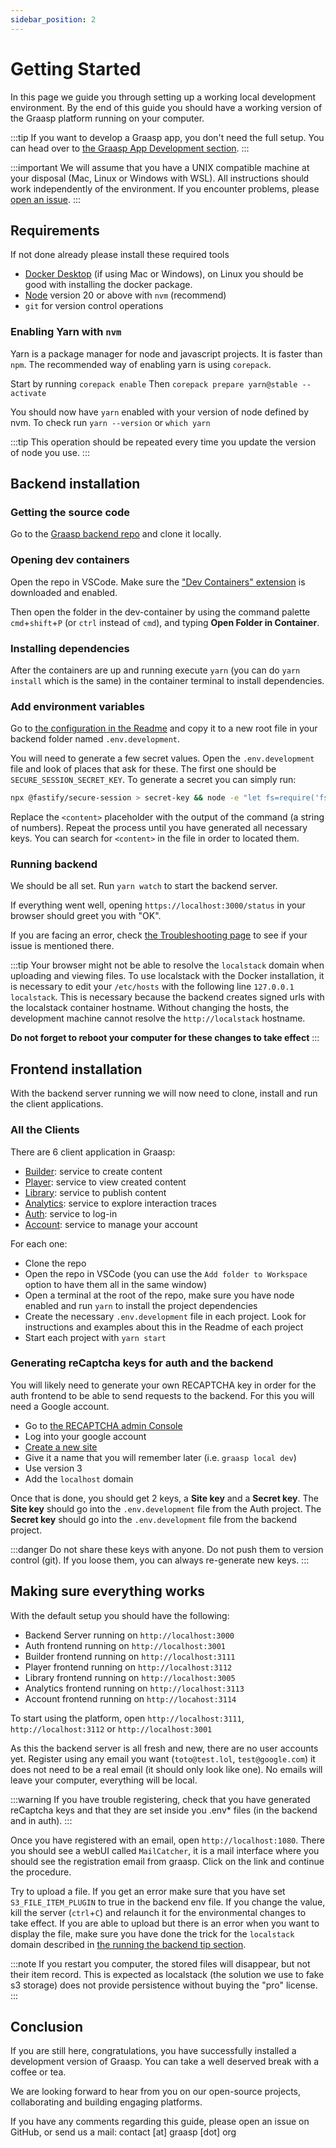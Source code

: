 ```yaml
---
sidebar_position: 2
---
```


# Getting Started

In this page we guide you through setting up a working local development environment.
By the end of this guide you should have a working version of the Graasp platform running on your computer.

:::tip
If you want to develop a Graasp app, you don't need the full setup.
You can head over to [the Graasp App Development section](/developer/apps/intro).
:::

:::important
We will assume that you have a UNIX compatible machine at your disposal (Mac, Linux or Windows with WSL). All instructions should work independently of the environment. If you encounter problems, please [open an issue](https://github.com/graasp/docs/issues/new).
:::

## Requirements

If not done already please install these required tools

- [Docker Desktop](https://www.docker.com/products/docker-desktop/) (if using Mac or Windows), on Linux you should be good with installing the docker package.
- [Node](https://nodejs.org/en/download) version 20 or above with `nvm` (recommend)
- `git` for version control operations

### Enabling Yarn with `nvm`

Yarn is a package manager for node and javascript projects. It is faster than `npm`.
The recommended way of enabling yarn is using `corepack`.

Start by running `corepack enable`
Then `corepack prepare yarn@stable --activate`

You should now have `yarn` enabled with your version of node defined by nvm. To check run `yarn --version` or `which yarn`

:::tip
This operation should be repeated every time you update the version of node you use.
:::

## Backend installation

### Getting the source code

Go to the [Graasp backend repo](https://github.com/graasp/graasp) and clone it locally.

### Opening dev containers

Open the repo in VSCode. Make sure the ["Dev Containers" extension](https://code.visualstudio.com/docs/devcontainers/tutorial#_install-the-extension) is downloaded and enabled.

Then open the folder in the dev-container by using the command palette `cmd`+`shift`+`P` (or `ctrl` instead of `cmd`), and typing **Open Folder in Container**.

### Installing dependencies

After the containers are up and running execute `yarn` (you can do `yarn install` which is the same) in the container terminal to install dependencies.

### Add environment variables

Go to [the configuration in the Readme](https://github.com/graasp/graasp#configuration) and copy it to a new root file in your backend folder named `.env.development`.

You will need to generate a few secret values. Open the `.env.development` file and look of places that ask for these.
The first one should be `SECURE_SESSION_SECRET_KEY`.
To generate a secret you can simply run:

```sh
npx @fastify/secure-session > secret-key && node -e "let fs=require('fs'),file=path.join(__dirname, 'secret-key');console.log(fs.readFileSync(file).toString('hex'));fs.unlinkSync(file)"
```

Replace the `<content>` placeholder with the output of the command (a string of numbers).
Repeat the process until you have generated all necessary keys. You can search for `<content>` in the file in order to located them.

### Running backend

We should be all set. Run `yarn watch` to start the backend server.

If everything went well, opening `https://localhost:3000/status` in your browser should greet you with "OK".

If you are facing an error, check [the Troubleshooting page](/developers/trouble-shooting) to see if your issue is mentioned there.

:::tip
Your browser might not be able to resolve the `localstack` domain when uploading and viewing files. To use localstack with the Docker installation, it is necessary to edit your `/etc/hosts` with the following line `127.0.0.1 localstack`. This is necessary because the backend creates signed urls with the localstack container hostname. Without changing the hosts, the development machine cannot resolve the `http://localstack` hostname.

**Do not forget to reboot your computer for these changes to take effect**
:::

## Frontend installation

With the backend server running we will now need to clone, install and run the client applications.

### All the Clients

There are 6 client application in Graasp:

- [Builder](https://github.com/graasp/graasp-builder): service to create content
- [Player](https://github.com/graasp/graasp-player): service to view created content
- [Library](https://github.com/graasp/graasp-library): service to publish content
- [Analytics](https://github.com/graasp/graasp-analytics): service to explore interaction traces
- [Auth](https://github.com/graasp/graasp-auth): service to log-in
- [Account](https://github.com/graasp/graasp-account): service to manage your account

For each one:

- Clone the repo
- Open the repo in VSCode (you can use the `Add folder to Workspace` option to have them all in the same window)
- Open a terminal at the root of the repo, make sure you have node enabled and run `yarn` to install the project dependencies
- Create the necessary `.env.development` file in each project. Look for instructions and examples about this in the Readme of each project
- Start each project with `yarn start`

### Generating reCaptcha keys for auth and the backend

You will likely need to generate your own RECAPTCHA key in order for the auth frontend to be able to send requests to the backend. For this you will need a Google account.

- Go to [the RECAPTCHA admin Console](https://www.google.com/recaptcha/admin)
- Log into your google account
- [Create a new site](https://www.google.com/recaptcha/admin/create)
- Give it a name that you will remember later (i.e. `graasp local dev`)
- Use version 3
- Add the `localhost` domain

Once that is done, you should get 2 keys, a **Site key** and a **Secret key**.
The **Site key** should go into the `.env.development` file from the Auth project.
The **Secret key** should go into the `.env.development` file from the backend project.

:::danger
Do not share these keys with anyone. Do not push them to version control (git). If you loose them, you can always re-generate new keys.
:::

## Making sure everything works

With the default setup you should have the following:

- Backend Server running on `http://localhost:3000`
- Auth frontend running on `http://localhost:3001`
- Builder frontend running on `http://localhost:3111`
- Player frontend running on `http://localhost:3112`
- Library frontend running on `http://localhost:3005`
- Analytics frontend running on `http://localhost:3113`
- Account frontend running on `http://locahost:3114`

To start using the platform, open `http://localhost:3111`, `http://localhost:3112` or `http://localhost:3001`

As this the backend server is all fresh and new, there are no user accounts yet. Register using any email you want (`toto@test.lol`, `test@google.com`) it does not need to be a real email (it should only look like one). No emails will leave your computer, everything will be local.

:::warning
If you have trouble registering, check that you have generated reCaptcha keys and that they are set inside you .env* files (in the backend and in auth).
:::

Once you have registered with an email, open `http://localhost:1080`. There you should see a webUI called `MailCatcher`, it is a mail interface where you should see the registration email from graasp. Click on the link and continue the procedure.

Try to upload a file. If you get an error make sure that you have set `S3_FILE_ITEM_PLUGIN` to true in the backend env file. If you change the value, kill the server (`ctrl`+`C`) and relaunch it for the environmental changes to take effect.
If you are able to upload but there is an error when you want to display the file, make sure you have done the trick for the `localstack` domain described in [the running the backend tip section](#running-backend).

:::note
If you restart you computer, the stored files will disappear, but not their item record. This is expected as localstack (the solution we use to fake s3 storage) does not provide persistence without buying the "pro" license.
:::

## Conclusion

If you are still here, congratulations, you have successfully installed a development version of Graasp. You can take a well deserved break with a coffee or tea.

We are looking forward to hear from you on our open-source projects, collaborating and building engaging platforms.

If you have any comments regarding this guide, please open an issue on GitHub, or send us a mail: contact [at] graasp [dot] org
